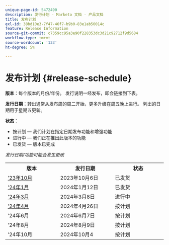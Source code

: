 ```yaml
---
unique-page-id: 5472490
description: 发行计划 - Marketo 文档 - 产品文档
title: 发布计划
exl-id: 38bd10e3-7f47-46f7-b9b0-83e1ab50014c
feature: Release Information
source-git-commit: c7359cc95a3e90f228353dc3d21c92712f9d5684
workflow-type: tm+mt
source-wordcount: '133'
ht-degree: 5%

---
```


# 发布计划 {#release-schedule}

**版本**：每个版本的月份/年份。 发行说明一经发布，即会链接到下表。

**发行日期**：转出通常从发布周的周二开始，更多升级在周五晚上进行。 列出的日期用于星期五更新。

**状态**：

* 按计划 — 我们计划在指定日期发布功能和增强功能
* 进行中 — 我们正在推出此版本的功能
* 已发货 — 版本已完成

_发行日期/功能可能会发生更改_

<table>
 <tbody> 
  <tr> 
   <th width="250px">版本</th>
   <th width="250px">发行日期</th>
   <th width="250px">状态</th>
  </tr>
  <tr>
   <td><a href="/help/marketo/release-notes/previous-releases/2023/release-notes-oct-23.md">’23年10月</a></td>
   <td>2023年10月6日</td>
   <td>已发货</td>
  </tr>
  <tr> 
   <td><a href="/help/marketo/release-notes/previous-releases/2024/release-notes-jan-24.md">’24年1月</a></td>
   <td>2024年1月12日</td>
   <td>已发货</td>
  </tr>
  <tr> 
   <td><a href="/help/marketo/release-notes/previous-releases/2024/release-notes-mar-24.md">’24年3月</a></td>
   <td>2024年3月8日</td>
   <td>进行中</td>
  </tr>
  <tr> 
   <td><a href="/help/marketo/release-notes/current.md">’24年4月</td>
   <td>2024年4月26日</td>
   <td>按计划</td>
  </tr>
  <tr>
   <td>’24年6月</td>
   <td>2024年6月7日</td>
   <td>按计划</td>
  </tr>
  <tr> 
   <td>’24年8月</td>
   <td>2024年8月9日</td>
   <td>按计划</td>
  </tr>
  <tr> 
   <td>’24年10月</td>
   <td>2024年10月4</td>
   <td>按计划</td>
  </tr>
 </tbody>
</table>
